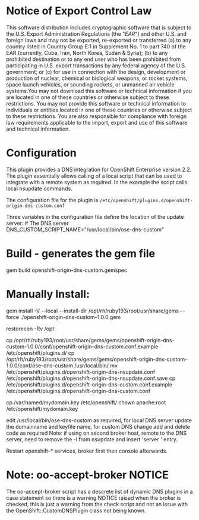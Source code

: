 # Notice of Export Control Law

This software distribution includes cryptographic software that is subject to the U.S. Export Administration Regulations (the "*EAR*") and other U.S. and foreign laws and may not be exported, re-exported or transferred (a) to any country listed in Country Group E:1 in Supplement No. 1 to part 740 of the EAR (currently, Cuba, Iran, North Korea, Sudan & Syria); (b) to any prohibited destination or to any end user who has been prohibited from participating in U.S. export transactions by any federal agency of the U.S. government; or (c) for use in connection with the design, development or production of nuclear, chemical or biological weapons, or rocket systems, space launch vehicles, or sounding rockets, or unmanned air vehicle systems.You may not download this software or technical information if you are located in one of these countries or otherwise subject to these restrictions. You may not provide this software or technical information to individuals or entities located in one of these countries or otherwise subject to these restrictions. You are also responsible for compliance with foreign law requirements applicable to the import, export and use of this software and technical information.

# Configuration

This plugin provides a DNS integration for OpenShift Enterprise version 2.2.
The plugin essentially allows calling of a local script that can be used to integrate with a remote system as required.  In the example the script calls local nsupdate commands.

The configuration file for the plugin is ```/etc/openshift/plugins.d/openshift-origin-dns-custom.conf```

Three variables in the configuration file define the location of the update server:
    # The DNS server
    DNS_CUSTOM_SCRIPT_NAME="/usr/local/bin/ose-dns-custom"
    
# Build - generates the gem file
gem build openshift-origin-dns-custom.gemspec

# Manually Install:
gem install -V --local --install-dir /opt/rh/ruby193/root/usr/share/gems --force ./openshift-origin-dns-custom-1.0.0.gem

restorecon -Rv /opt

cp /opt/rh/ruby193/root/usr/share/gems/gems/openshift-origin-dns-custom-1.0.0/conf/openshift-origin-dns-custom.conf.example /etc/openshift/plugins.d/
cp /opt/rh/ruby193/root/usr/share/gems/gems/openshift-origin-dns-custom-1.0.0/conf/ose-dns-custom /usr/local/bin/
mv /etc/openshift/plugins.d/openshift-origin-dns-nsupdate.conf /etc/openshift/plugins.d/openshift-origin-dns-nsupdate.conf.save
cp /etc/openshift/plugins.d/openshift-origin-dns-custom.conf.example /etc/openshift/plugins.d/openshift-origin-dns-custom.conf

cp /var/named/mydomain.key /etc/openshift/
chown apache:root /etc/openshift/mydomain.key

edit /usr/local/bin/ose-dns-custom as required, for local DNS server update the domainname and keyfile name, for custom DNS change add and delete code as required
     Note: if using on second broker host, remote to the DNS server, need to remove the -l from nsupdate and insert 'server <IP address>' entry.

Restart openshift-* services, broker first then console afterwards.

# Note: oo-accept-broker NOTICE
The oo-accept-broker script has a descrete list of dynamic DNS plugins in a case statement so there is a warning NOTICE raised when the broker is checked, this is just a warning from the check script and not an issue with the OpenShift::CustomDNSPlugin class not being known.

